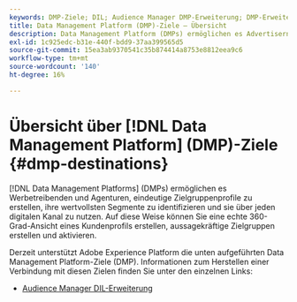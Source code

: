 ```yaml
---
keywords: DMP-Ziele; DIL; Audience Manager DMP-Erweiterung; DMP-Erweiterung; Datenverwaltungsplattform; Datenverwaltungsplattform-Ziele
title: Data Management Platform (DMP)-Ziele – Übersicht
description: Data Management Platform (DMPs) ermöglichen es Advertisern, Herausgebern und Agenturen, eindeutige Zielgruppenprofile zu erstellen, ihre wertvollsten Segmente zu identifizieren und diese über jeden digitalen Kanal zu nutzen. Auf diese Weise können Sie eine echte 360-Grad-Ansicht eines Kundenprofils erstellen, aussagekräftige Zielgruppen erstellen und aktivieren.
exl-id: 1c925edc-b31e-440f-bdd9-37aa399565d5
source-git-commit: 15ea3ab9370541c35b874414a8753e8812eea9c6
workflow-type: tm+mt
source-wordcount: '140'
ht-degree: 16%

---
```


# Übersicht über [!DNL Data Management Platform] (DMP)-Ziele {#dmp-destinations}

[!DNL Data Management Platforms] (DMPs) ermöglichen es Werbetreibenden und Agenturen, eindeutige Zielgruppenprofile zu erstellen, ihre wertvollsten Segmente zu identifizieren und sie über jeden digitalen Kanal zu nutzen. Auf diese Weise können Sie eine echte 360-Grad-Ansicht eines Kundenprofils erstellen, aussagekräftige Zielgruppen erstellen und aktivieren.

Derzeit unterstützt Adobe Experience Platform die unten aufgeführten Data Management Platform-Ziele (DMP). Informationen zum Herstellen einer Verbindung mit diesen Zielen finden Sie unter den einzelnen Links:

* [Audience Manager DIL-Erweiterung](aam-dil-extension.md)
